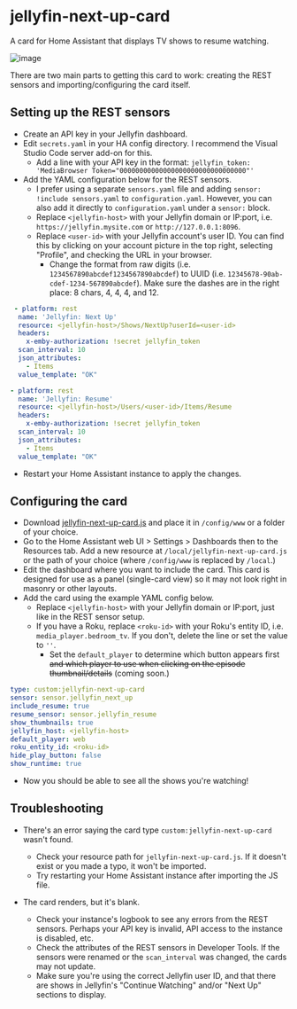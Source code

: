 # jellyfin-next-up-card
A card for Home Assistant that displays TV shows to resume watching.

![image](https://user-images.githubusercontent.com/20873239/164947368-155f7e91-7b64-417a-8707-109615248683.png)

There are two main parts to getting this card to work: creating the REST sensors and importing/configuring the card itself.

## Setting up the REST sensors
- Create an API key in your Jellyfin dashboard.
- Edit `secrets.yaml` in your HA config directory. I recommend the Visual Studio Code server add-on for this.
  - Add a line with your API key in the format: `jellyfin_token: 'MediaBrowser Token="00000000000000000000000000000000"'`
- Add the YAML configuration below for the REST sensors.
  - I prefer using a separate `sensors.yaml` file and adding `sensor: !include sensors.yaml` to `configuration.yaml`. However, you can also add it directly to `configuration.yaml` under a `sensor:` block.
  - Replace `<jellyfin-host>` with your Jellyfin domain or IP:port, i.e. `https://jellyfin.mysite.com` or `http://127.0.0.1:8096`.
  - Replace `<user-id>` with your Jellyfin account's user ID. You can find this by clicking on your account picture in the top right, selecting "Profile", and checking the URL in your browser.
    - Change the format from raw digits (i.e. `1234567890abcdef1234567890abcdef`) to UUID (i.e. `12345678-90ab-cdef-1234-567890abcdef`). Make sure the dashes are in the right place: 8 chars, 4, 4, 4, and 12.
```yaml
 - platform: rest
  name: 'Jellyfin: Next Up'
  resource: <jellyfin-host>/Shows/NextUp?userId=<user-id>
  headers:
    x-emby-authorization: !secret jellyfin_token
  scan_interval: 10
  json_attributes:
    - Items
  value_template: "OK"

- platform: rest
  name: 'Jellyfin: Resume'
  resource: <jellyfin-host>/Users/<user-id>/Items/Resume
  headers:
    x-emby-authorization: !secret jellyfin_token
  scan_interval: 10
  json_attributes:
    - Items
  value_template: "OK"
```

- Restart your Home Assistant instance to apply the changes.

## Configuring the card
- Download [jellyfin-next-up-card.js](/jellyfin-next-up-card.js) and place it in `/config/www` or a folder of your choice.
- Go to the Home Assistant web UI > Settings > Dashboards then to the Resources tab. Add a new resource at `/local/jellyfin-next-up-card.js` or the path of your choice (where `/config/www` is replaced by `/local`.)
- Edit the dashboard where you want to include the card. This card is designed for use as a panel (single-card view) so it may not look right in masonry or other layouts.
- Add the card using the example YAML config below.
  - Replace `<jellyfin-host>` with your Jellyfin domain or IP:port, just like in the REST sensor setup.
  - If you have a Roku, replace `<roku-id>` with your Roku's entity ID, i.e. `media_player.bedroom_tv`. If you don't, delete the line or set the value to `''`.
    - Set the `default_player` to determine which button appears first ~~and which player to use when clicking on the episode thumbnail/details~~ (coming soon.)

```yaml
type: custom:jellyfin-next-up-card
sensor: sensor.jellyfin_next_up
include_resume: true
resume_sensor: sensor.jellyfin_resume
show_thumbnails: true
jellyfin_host: <jellyfin-host>
default_player: web
roku_entity_id: <roku-id>
hide_play_button: false
show_runtime: true
```

- Now you should be able to see all the shows you're watching!

## Troubleshooting

- There's an error saying the card type `custom:jellyfin-next-up-card` wasn't found.
  - Check your resource path for `jellyfin-next-up-card.js`. If it doesn't exist or you made a typo, it won't be imported.
  - Try restarting your Home Assistant instance after importing the JS file.

- The card renders, but it's blank.
  - Check your instance's logbook to see any errors from the REST sensors. Perhaps your API key is invalid, API access to the instance is disabled, etc.
  - Check the attributes of the REST sensors in Developer Tools. If the sensors were renamed or the `scan_interval` was changed, the cards may not update.
  - Make sure you're using the correct Jellyfin user ID, and that there are shows in Jellyfin's "Continue Watching" and/or "Next Up" sections to display.
